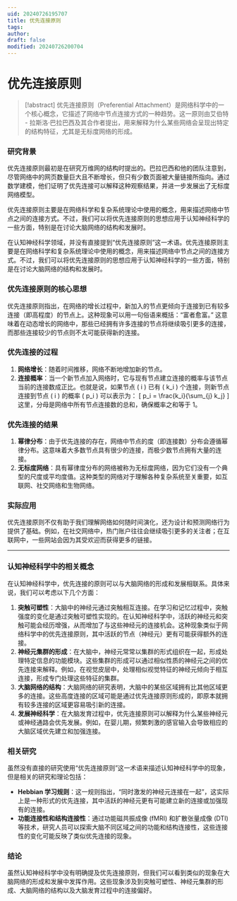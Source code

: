 ```yaml
---
uid: 20240726195707
title: 优先连接原则
tags: 
author: 
draft: false
modified: 20240726200704
---
```


# 优先连接原则

> [!abstract]
> 优先连接原则（Preferential Attachment）是网络科学中的一个核心概念，它描述了网络中节点连接方式的一种趋势。这一原则由艾伯特 - 拉斯洛·巴拉巴西及其合作者提出，用来解释为什么某些网络会呈现出特定的结构特征，尤其是无标度网络的形成。

### 研究背景

优先连接原则最初是在研究万维网的结构时提出的。巴拉巴西和他的团队注意到，尽管网络中的网页数量巨大且不断增长，但只有少数页面被大量链接所指向。通过数学建模，他们证明了优先连接可以解释这种观察结果，并进一步发展出了无标度网络模型。

优先连接原则主要是在网络科学和复杂系统理论中使用的概念，用来描述网络中节点之间的连接方式。不过，我们可以将优先连接原则的思想应用于认知神经科学的一些方面，特别是在讨论大脑网络的结构和发展时。

在认知神经科学领域，并没有直接提到“优先连接原则”这一术语。优先连接原则主要是在网络科学和复杂系统理论中使用的概念，用来描述网络中节点之间的连接方式。不过，我们可以将优先连接原则的思想应用于认知神经科学的一些方面，特别是在讨论大脑网络的结构和发展时。

### 优先连接原则的核心思想

优先连接原则指出，在网络的增长过程中，新加入的节点更倾向于连接到已有较多连接（即高程度）的节点上。这种现象可以用一句俗语来概括：“富者愈富。” 这意味着在动态增长的网络中，那些已经拥有许多连接的节点将继续吸引更多的连接，而那些连接较少的节点则不太可能获得新的连接。

### 优先连接的过程

1. **网络增长**：随着时间推移，网络不断地增加新的节点。
2. **连接概率**：当一个新节点加入网络时，它与现有节点建立连接的概率与该节点当前的连接数成正比。也就是说，如果节点 \( i \) 已有 \( k_i \) 个连接，则新节点连接到节点 \( i \) 的概率 \( p_i \) 可以表示为：
\[ p_i = \frac{k_i}{\sum_{j} k_j} \]
这里，分母是网络中所有节点连接数的总和，确保概率之和等于 1。

### 优先连接的结果

1. **幂律分布**：由于优先连接的存在，网络中节点的度（即连接数）分布会遵循幂律分布。这意味着大多数节点具有很少的连接，而极少数节点拥有大量的连接。
2. **无标度网络**：具有幂律度分布的网络被称为无标度网络，因为它们没有一个典型的尺度或平均度值。这种类型的网络对于理解各种复杂系统至关重要，如互联网、社交网络和生物网络。

### 实际应用

优先连接原则不仅有助于我们理解网络如何随时间演化，还为设计和预测网络行为提供了基础。例如，在社交网络中，热门账户往往会继续吸引更多的关注者；在互联网中，一些网站会因为其受欢迎而获得更多的链接。

---

### 认知神经科学中的相关概念

在认知神经科学中，优先连接的原则可以与大脑网络的形成和发展相联系。具体来说，我们可以考虑以下几个方面：

1. **突触可塑性**：大脑中的神经元通过突触相互连接。在学习和记忆过程中，突触强度的变化是通过突触可塑性实现的。在认知神经科学中，活跃的神经元和突触可能会经历增强，从而增加了与这些神经元的连接机会。这种现象类似于网络科学中的优先连接原则，其中活跃的节点（神经元）更有可能获得额外的连接。
2. **神经元集群的形成**：在大脑中，神经元常常以集群的形式组织在一起，形成处理特定信息的功能模块。这些集群的形成可以通过相似性质的神经元之间的优先连接来解释。例如，在视觉皮层中，处理相似视觉特征的神经元倾向于相互连接，形成专门处理这些特征的集群。
3. **大脑网络的结构**：大脑网络的研究表明，大脑中的某些区域拥有比其他区域更多的连接。这些高度连接的区域可能是通过优先连接原则形成的，即原本就拥有较多连接的区域更容易吸引新的连接。
4. **发展神经科学**：在大脑发育过程中，优先连接原则可以解释为什么某些神经元或神经通路会优先发展。例如，在婴儿期，频繁刺激的感官输入会导致相应的大脑区域优先建立和加强连接。

### 相关研究

虽然没有直接的研究使用“优先连接原则”这一术语来描述认知神经科学中的现象，但是相关的研究和理论包括：

- **Hebbian 学习规则**：这一规则指出，“同时激发的神经元连接在一起”，这实际上是一种形式的优先连接，其中活跃的神经元更有可能建立新的连接或加强现有的连接。
- **功能连接性和结构连接性**：通过功能磁共振成像 (fMRI) 和扩散张量成像 (DTI) 等技术，研究人员可以探索大脑不同区域之间的功能和结构连接性，这些连接性的变化可能反映了类似优先连接的现象。

### 结论

虽然认知神经科学中没有明确提及优先连接原则，但我们可以看到类似的现象在大脑网络的形成和发展中发挥作用。这些现象涉及到突触可塑性、神经元集群的形成、大脑网络的结构以及大脑发育过程中的连接偏好。